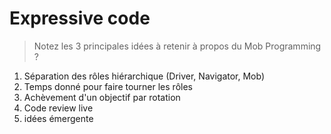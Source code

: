 # Expressive code

> Notez les 3 principales idées à retenir à propos du Mob Programming ?

1. Séparation des rôles hiérarchique (Driver, Navigator, Mob)
2. Temps donné pour faire tourner les rôles
3. Achèvement d'un objectif par rotation
4. Code review live
5. idées émergente

